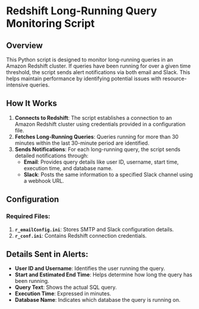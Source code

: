 # Redshift Long-Running Query Monitoring Script

## Overview
This Python script is designed to monitor long-running queries in an Amazon Redshift cluster. If queries have been running for over a given time threshold, the script sends alert notifications via both email and Slack. This helps maintain performance by identifying potential issues with resource-intensive queries.

## How It Works
1. **Connects to Redshift**: The script establishes a connection to an Amazon Redshift cluster using credentials provided in a configuration file.
2. **Fetches Long-Running Queries**: Queries running for more than 30 minutes within the last 30-minute period are identified.
3. **Sends Notifications**: For each long-running query, the script sends detailed notifications through:
   - **Email**: Provides query details like user ID, username, start time, execution time, and database name.
   - **Slack**: Posts the same information to a specified Slack channel using a webhook URL.

## Configuration
### Required Files:
1. **`r_emailConfig.ini`**: Stores SMTP and Slack configuration details.
2. **`r_conf.ini`**: Contains Redshift connection credentials.

## Details Sent in Alerts:
- **User ID and Username**: Identifies the user running the query.
- **Start and Estimated End Time**: Helps determine how long the query has been running.
- **Query Text**: Shows the actual SQL query.
- **Execution Time**: Expressed in minutes.
- **Database Name**: Indicates which database the query is running on.

